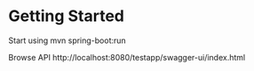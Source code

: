 # Getting Started
Start using
mvn spring-boot:run

Browse API
http://localhost:8080/testapp/swagger-ui/index.html